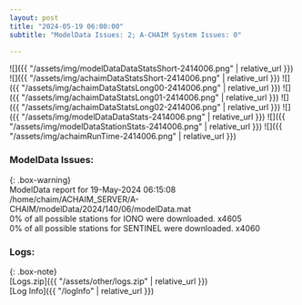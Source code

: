 ```yaml
---
layout: post
title: "2024-05-19 06:00:00"
subtitle: "ModelData Issues: 2; A-CHAIM System Issues: 0"

---
```


![]({{ "/assets/img/modelDataDataStatsShort-2414006.png" | relative_url }})
![]({{ "/assets/img/achaimDataStatsShort-2414006.png" | relative_url }})
![]({{ "/assets/img/achaimDataStatsLong00-2414006.png" | relative_url }})
![]({{ "/assets/img/achaimDataStatsLong01-2414006.png" | relative_url }})
![]({{ "/assets/img/achaimDataStatsLong02-2414006.png" | relative_url }})
![]({{ "/assets/img/modelDataDataStats-2414006.png" | relative_url }})
![]({{ "/assets/img/modelDataStationStats-2414006.png" | relative_url }})
![]({{ "/assets/img/achaimRunTime-2414006.png" | relative_url }})


### ModelData Issues:  
  
{: .box-warning}  
 ModelData report for 19-May-2024 06:15:08   
 /home/chaim/ACHAIM_SERVER/A-CHAIM/modelData/2024/140/06/modelData.mat   
 0% of all possible stations for IONO were downloaded. x4605   
 0% of all possible stations for SENTINEL were downloaded. x4060   
  


### Logs:  
  
{: .box-note}  
[Logs.zip]({{ "/assets/other/logs.zip" | relative_url }})  
[Log Info]({{ "/logInfo" | relative_url }})  
